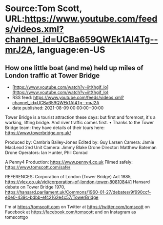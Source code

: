 # Source:Tom Scott, URL:https://www.youtube.com/feeds/videos.xml?channel_id=UCBa659QWEk1AI4Tg--mrJ2A, language:en-US

## How one little boat (and me) held up miles of London traffic at Tower Bridge
 - [https://www.youtube.com/watch?v=iitXhgif_lo](https://www.youtube.com/watch?v=iitXhgif_lo)
 - RSS feed: https://www.youtube.com/feeds/videos.xml?channel_id=UCBa659QWEk1AI4Tg--mrJ2A
 - date published: 2021-08-09 00:00:00+00:00

Tower Bridge is a tourist attraction these days: but first and foremost, it's a working, lifting bridge. And river traffic comes first. • Thanks to the Tower Bridge team: they have details of their tours here: https://www.towerbridge.org.uk/

Produced by: Cambria Bailey-Jones
Edited by: Guy Larsen
Camera: Jamie MacLeod
2nd Unit Camera: Jimmy Blake
Drone Director: Matthew Bateman
Drone Operators: Ian Hunter, Phil Conrad 

A Penny4 Production: https://www.penny4.co.uk
Filmed safely: https://www.tomscott.com/safe/

REFERENCES:
Corporation of London (Tower Bridge) Act 1885, https://vlex.co.uk/vid/corporation-of-london-tower-808108441
Hansard debate on Tower Bridge 1970, https://hansard.parliament.uk/Commons/1960-01-27/debates/9f990ccf-e0e0-439c-bdbb-ef42162e4c57/TowerBridge

I'm at https://tomscott.com
on Twitter at https://twitter.com/tomscott
on Facebook at https://facebook.com/tomscott
and on Instagram as tomscottgo

